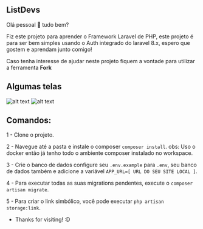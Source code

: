## ListDevs

Olá pessoal 👋 tudo bem? 

Fiz este projeto para aprender o Framework Laravel de PHP, este projeto é para ser bem simples usando o Auth integrado do laravel 8.x, espero que gostem e aprendam junto comigo!

Caso tenha interesse de ajudar neste projeto fiquem a vontade para utilizar a ferramenta <strong>Fork</strong>


## Algumas telas

![alt text](https://i.imgur.com/92j78Dr.png)
![alt text](https://i.imgur.com/3acD5JJ.png)

## Comandos:

1 - Clone o projeto.

2 - Navegue até a pasta e instale o composer `composer install`.
    obs: Uso o docker então já tenho todo o ambiente composer instalado no workspace.
    
3 - Crie o banco de dados configure seu `.env.example` para `.env`, seu banco de dados também e adicione a variável `APP_URL=[ URL DO SEU SITE LOCAL ]`.

4 - Para executar todas as suas migrations pendentes, execute o  `composer artisan migrate`.

5 - Para criar o link simbólico, você pode executar `php artisan storage:link`.

- Thanks for visiting! :D

